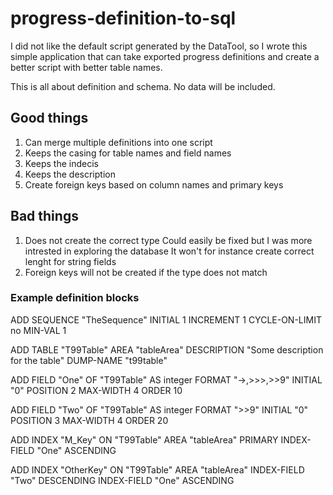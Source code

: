 # progress-definition-to-sql

I did not like the default script generated by the DataTool,
so I wrote this simple application that can take exported progress definitions and
create a better script with better table names.

This is all about definition and schema. No data will be included.

## Good things
1. Can merge multiple definitions into one script
2. Keeps the casing for table names and field names
3. Keeps the indecis
4. Keeps the description
5. Create foreign keys based on column names and primary keys

## Bad things
1. Does not create the correct type
  Could easily be fixed but I was more intrested in exploring the database
  It won't for instance create correct lenght for string fields
2. Foreign keys will not be created if the type does not match

### Example definition blocks
ADD SEQUENCE "TheSequence"
  INITIAL 1
  INCREMENT 1
  CYCLE-ON-LIMIT no
  MIN-VAL 1

ADD TABLE "T99Table"
  AREA "tableArea"
  DESCRIPTION "Some description for the table"
  DUMP-NAME "t99table"

ADD FIELD "One" OF "T99Table" AS integer 
  FORMAT "->,>>>,>>9"
  INITIAL "0"
  POSITION 2
  MAX-WIDTH 4
  ORDER 10

ADD FIELD "Two" OF "T99Table" AS integer 
  FORMAT ">>9"
  INITIAL "0"
  POSITION 3
  MAX-WIDTH 4
  ORDER 20

ADD INDEX "M_Key" ON "T99Table" 
  AREA "tableArea"
  PRIMARY
  INDEX-FIELD "One" ASCENDING 

ADD INDEX "OtherKey" ON "T99Table" 
  AREA "tableArea"
  INDEX-FIELD "Two" DESCENDING
  INDEX-FIELD "One" ASCENDING
